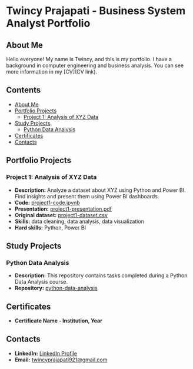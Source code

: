 # Twincy Prajapati - Business System Analyst Portfolio

## About Me
Hello everyone! My name is Twincy, and this is my portfolio. I have a background in computer engineering and business analysis. You can see more information in my [CV](CV link).

## Contents
- [About Me](#about-me)
- [Portfolio Projects](#portfolio-projects)
  - [Project 1: Analysis of XYZ Data](#project-1-analysis-of-xyz-data)
- [Study Projects](#study-projects)
  - [Python Data Analysis](#python-data-analysis)
- [Certificates](#certificates)
- [Contacts](#contacts)

## Portfolio Projects
### Project 1: Analysis of XYZ Data
- **Description:** Analyze a dataset about XYZ using Python and Power BI. Find insights and present them using Power BI dashboards.
- **Code:** [project1-code.ipynb](project1-code.ipynb)
- **Presentation:** [project1-presentation.pdf](project1-presentation.pdf)
- **Original dataset:** [project1-dataset.csv](project1-dataset.csv)
- **Skills:** data cleaning, data analysis, data visualization
- **Hard skills:** Python, Power BI

## Study Projects
### Python Data Analysis
- **Description:** This repository contains tasks completed during a Python Data Analysis course.
- **Repository:** [python-data-analysis](python-data-analysis)

## Certificates
- **Certificate Name - Institution, Year**

## Contacts
- **LinkedIn:** [LinkedIn Profile](https://www.linkedin.com/in/twincyprajapati)
- **Email:** twincyprajapati921@gmail.com

